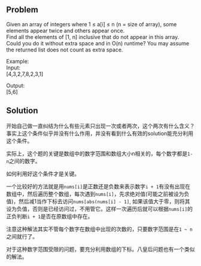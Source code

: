 ## Problem

Given an array of integers where 1 ≤ a[i] ≤ n (n = size of array), some elements appear twice and others appear once.  
Find all the elements of [1, n] inclusive that do not appear in this array.  
Could you do it without extra space and in O(n) runtime? You may assume the returned list does not count as extra space.  

Example:  
Input:  
[4,3,2,7,8,2,3,1]  

Output:  
[5,6]  

## Solution

开始自己做一直纠结为什么有些元素只出现一次或者两次，这个两次有什么含义？事实上这个条件似乎并没有什么作用，并没有看到什么有效的solution能充分利用这个条件。

实际上，这个题的关键是数组中的数字范围和数组大小n相关的，每个数字都是`1-n`之间的数字。

如何利用好这个条件才是关键。

一个比较好的方法就是用`nums[i]`是正数还是负数来表示数字`i + 1`有没有出现在数组中，然后遍历整个数组，每次遇到`nums[i]`，先求绝对值(可能之前被设为负值)，然后减1当作下标去访问`nums[abs(nums[i] - 1]`, 如果该值大于零，则将其设为负值，否则是已经访问过，不用管它。这样一次遍历后就可以根据`nums[i]`的正负判断`i + 1`是否在原数组中存在。

注意这种解法其实不管每个数字在数组中出现的次数的，只要数字范围是在`1 ~ n`之间就行了。

对于这种数字范围受限的问题，要充分利用数组的下标。八皇后问题也有一个类似的解法。
